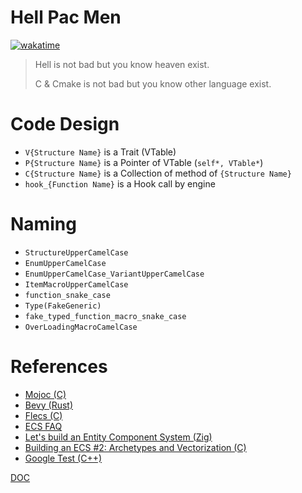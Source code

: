 # Hell Pac Men

[![wakatime](https://wakatime.com/badge/user/018b677c-491b-487f-843a-068f3eb4badc/project/018bb6a2-2c88-476b-9a8c-5d3a3cfd7f48.svg)](https://wakatime.com/badge/user/018b677c-491b-487f-843a-068f3eb4badc/project/018bb6a2-2c88-476b-9a8c-5d3a3cfd7f48)

> Hell is not bad but you know heaven exist.
> 
> C & Cmake is not bad but you know other language exist.

# Code Design

- `V{Structure Name}` is a Trait (VTable)
- `P{Structure Name}` is a Pointer of VTable (`self*, VTable*`)
- `C{Structure Name}` is a Collection of method of `{Structure Name}`
- `hook_{Function Name}` is a Hook call by engine

# Naming

- `StructureUpperCamelCase`
- `EnumUpperCamelCase`
- `EnumUpperCamelCase_VariantUpperCamelCase`
- `ItemMacroUpperCamelCase`
- `function_snake_case`
- `Type(FakeGeneric)`
- `fake_typed_function_macro_snake_case`
- `OverLoadingMacroCamelCase`

# References

- [Mojoc (C)](https://github.com/scottcgi/Mojoc)
- [Bevy (Rust)](https://bevyengine.org/)
- [Flecs (C)](https://github.com/SanderMertens/flecs)
- [ECS FAQ](https://github.com/SanderMertens/ecs-faq)
- [Let's build an Entity Component System (Zig)](https://devlog.hexops.com/2022/lets-build-ecs-part-2-databases/)
- [Building an ECS #2: Archetypes and Vectorization (C)](https://ajmmertens.medium.com/building-an-ecs-2-archetypes-and-vectorization-fe21690805f9)
- [Google Test (C++)](http://google.github.io/googletest/)


[DOC](https://docs.google.com/document/d/1pbmqKgjQ75Juk1BeeBKcBVxS9AebBml3H2rgWHhogiw/edit)